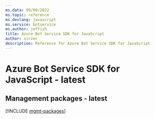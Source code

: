 ```yaml
---
ms.data: 09/09/2022
ms.topic: reference
ms.devlang: javascript
ms.service: botservice
ms.author: jeffish
title: Azure Bot Service SDK for JavaScript
author: xirzec
description: Reference for Azure Bot Service SDK for JavaScript
---
```

# Azure Bot Service SDK for JavaScript - latest

## Management packages - latest
[!INCLUDE [mgmt-packages](bot-service-mgmt-index.md)]